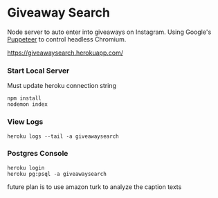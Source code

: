 # Giveaway Search

Node server to auto enter into giveaways on Instagram. Using Google's [Puppeteer](https://developers.google.com/web/tools/puppeteer/) to control headless Chromium.

https://giveawaysearch.herokuapp.com/

### Start Local Server
Must update heroku connection string
```
npm install
nodemon index
```
### View Logs
```
heroku logs --tail -a giveawaysearch
```
### Postgres Console

```
heroku login
heroku pg:psql -a giveawaysearch
```

future plan is to use amazon turk to analyze the caption texts